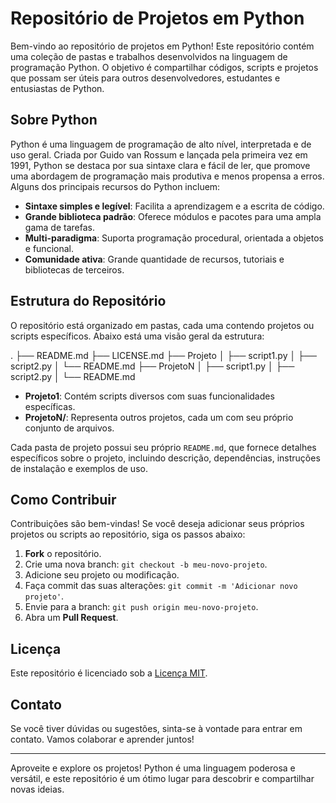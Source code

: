 # Repositório de Projetos em Python

Bem-vindo ao repositório de projetos em Python! Este repositório contém uma coleção de pastas e trabalhos desenvolvidos na linguagem de programação Python. O objetivo é compartilhar códigos, scripts e projetos que possam ser úteis para outros desenvolvedores, estudantes e entusiastas de Python.

## Sobre Python

Python é uma linguagem de programação de alto nível, interpretada e de uso geral. Criada por Guido van Rossum e lançada pela primeira vez em 1991, Python se destaca por sua sintaxe clara e fácil de ler, que promove uma abordagem de programação mais produtiva e menos propensa a erros. Alguns dos principais recursos do Python incluem:

- **Sintaxe simples e legível**: Facilita a aprendizagem e a escrita de código.
- **Grande biblioteca padrão**: Oferece módulos e pacotes para uma ampla gama de tarefas.
- **Multi-paradigma**: Suporta programação procedural, orientada a objetos e funcional.
- **Comunidade ativa**: Grande quantidade de recursos, tutoriais e bibliotecas de terceiros.

## Estrutura do Repositório

O repositório está organizado em pastas, cada uma contendo projetos ou scripts específicos. Abaixo está uma visão geral da estrutura:

.
├── README.md
├── LICENSE.md
├── Projeto
│ ├── script1.py
│ ├── script2.py
│ └── README.md
├── ProjetoN
│ ├── script1.py
│ ├── script2.py
│ └── README.md



- **Projeto1**: Contém scripts diversos com suas funcionalidades específicas.
- **ProjetoN/**: Representa outros projetos, cada um com seu próprio conjunto de arquivos.

Cada pasta de projeto possui seu próprio `README.md`, que fornece detalhes específicos sobre o projeto, incluindo descrição, dependências, instruções de instalação e exemplos de uso.

## Como Contribuir

Contribuições são bem-vindas! Se você deseja adicionar seus próprios projetos ou scripts ao repositório, siga os passos abaixo:

1. **Fork** o repositório.
2. Crie uma nova branch: `git checkout -b meu-novo-projeto`.
3. Adicione seu projeto ou modificação.
4. Faça commit das suas alterações: `git commit -m 'Adicionar novo projeto'`.
5. Envie para a branch: `git push origin meu-novo-projeto`.
6. Abra um **Pull Request**.

## Licença

Este repositório é licenciado sob a [Licença MIT](LICENSE).

## Contato

Se você tiver dúvidas ou sugestões, sinta-se à vontade para entrar em contato. Vamos colaborar e aprender juntos!

---

Aproveite e explore os projetos! Python é uma linguagem poderosa e versátil, e este repositório é um ótimo lugar para descobrir e compartilhar novas ideias.
